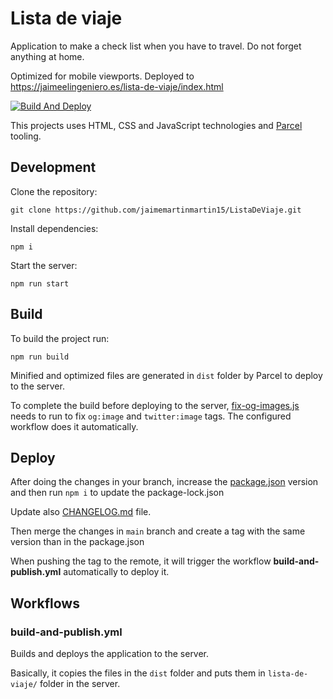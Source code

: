 # Lista de viaje

Application to make a check list when you have to travel. Do not forget anything at home.

Optimized for mobile viewports. Deployed to <https://jaimeelingeniero.es/lista-de-viaje/index.html>

[![Build And Deploy](https://github.com/jaimemartinmartin15/ListaDeViaje/actions/workflows/build-and-publish.yml/badge.svg)](https://github.com/jaimemartinmartin15/ListaDeViaje/actions/workflows/build-and-publish.yml)

This projects uses HTML, CSS and JavaScript technologies and [Parcel](https://parceljs.org/) tooling.

## Development

Clone the repository:

```text
git clone https://github.com/jaimemartinmartin15/ListaDeViaje.git
```

Install dependencies:

```text
npm i
```

Start the server:

```text
npm run start
```

## Build

To build the project run:

```text
npm run build
```

Minified and optimized files are generated in `dist` folder by Parcel to deploy to the server.

To complete the build before deploying to the server, [fix-og-images.js](./scripts/fix-og-images.js) needs to run to fix `og:image` and `twitter:image` tags. The configured workflow does it automatically.

## Deploy

After doing the changes in your branch, increase the [package.json](./package.json) version and then run `npm i` to update the package-lock.json

Update also [CHANGELOG.md](./CHANGELOG.md) file.

Then merge the changes in `main` branch and create a tag with the same version than in the package.json

When pushing the tag to the remote, it will trigger the workflow **build-and-publish.yml** automatically to deploy it.

## Workflows

### build-and-publish.yml

Builds and deploys the application to the server.

Basically, it copies the files in the `dist` folder and puts them in `lista-de-viaje/` folder in the server.
